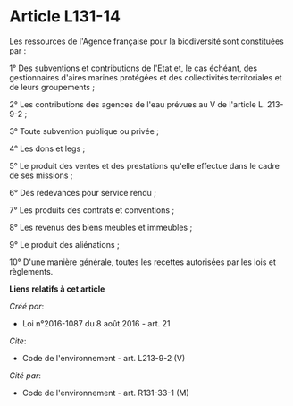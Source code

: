 # Article L131-14

Les ressources de l'Agence française pour la biodiversité sont constituées par : 

1° Des subventions et contributions de l'Etat et, le cas échéant, des gestionnaires d'aires marines protégées et des
collectivités territoriales et de leurs groupements ; 

2° Les contributions des agences de l'eau prévues au V de l'article L. 213-9-2 ; 

3° Toute subvention publique ou privée ; 

4° Les dons et legs ; 

5° Le produit des ventes et des prestations qu'elle effectue dans le cadre de ses missions ; 

6° Des redevances pour service rendu ; 

7° Les produits des contrats et conventions ; 

8° Les revenus des biens meubles et immeubles ; 

9° Le produit des aliénations ; 

10° D'une manière générale, toutes les recettes autorisées par les lois et règlements.

**Liens relatifs à cet article**

_Créé par_:

  - Loi n°2016-1087 du 8 août 2016 - art. 21

_Cite_:

  - Code de l'environnement - art. L213-9-2 (V)

_Cité par_:

  - Code de l'environnement - art. R131-33-1 (M)
